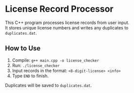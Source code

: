 # License Record Processor

This C++ program processes license records from user input.  
It stores unique license numbers and writes any duplicates to `duplicates.dat`.

## How to Use
1. Compile: `g++ main.cpp -o license_checker`
2. Run: `./license_checker`
3. Input records in the format: `<8-digit-license> <info>`
4. Type `END` to finish.

Duplicates will be saved to `duplicates.dat`.

